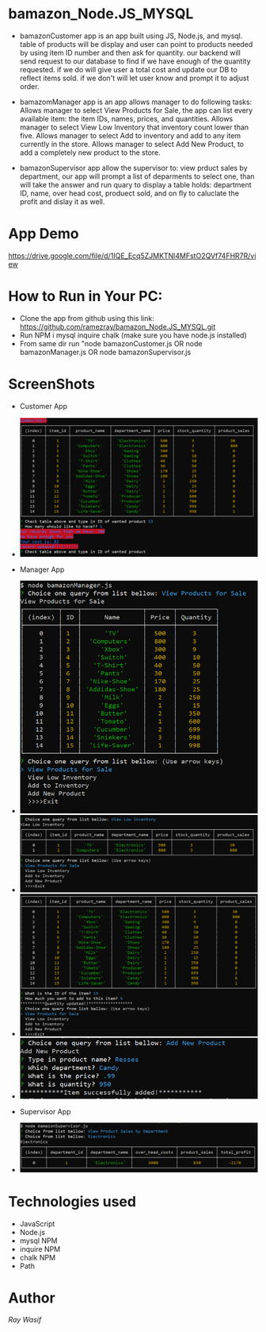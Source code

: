 # bamazon_Node.JS_MYSQL

* bamazonCustomer app 
        is an app built using JS, Node.js, and mysql.
        table of products will be display and user can point to products needed by using item ID number and then ask for quantity.
        our backend will send request to our database to find if we have enough of the quantity requested.
        if we do will give user a total cost and update our DB to reflect items sold.
        if we don't will let user know and prompt it to adjust order.

* bamazomManager app 
        is an app allows manager to do following tasks:
        Allows manager to select View Products for Sale, the app can list every available item: the item IDs, names, prices, and                 quantities.
        Allows manager to select View Low Inventory that inventory count lower than five.
        Allows manager to select Add to inventory and add to any item currently in the store.
        Allows manager to select Add New Product, to add a completely new product to the store.

* bamazonSupervisor app allow the supervisor to:
        view prduct sales by department, 
        our app will prompt a list of deparments to select one, than will take the answer and run quary to display a table holds:
        department ID, name, over head cost, produect sold, and on fly to caluclate the profit and dislay it as well.
# App Demo
https://drive.google.com/file/d/1IQE_Ecq5ZJMKTNl4MFstO2QVf74FHR7R/view

# How to Run in Your PC:
 - Clone the app from github using this link: https://github.com/ramezray/bamazon_Node.JS_MYSQL.git
 - Run NPM i mysql inquire chalk (make sure you have node.js installed)
 - From same dir run "node bamazonCustomer.js OR node bamazonManager.js OR node bamazonSupervisor.js

# ScreenShots
* Customer App
- ![](Images/customer.PNG) 
* Manager App
- ![](Images/manager1.PNG)
- ![](Images/manager2.PNG)
- ![](Images/manager3.PNG)
- ![](Images/manager4.PNG)

* Supervisor App
- ![](Images/super1.PNG)

# Technologies used
* JavaScript
* Node.js
* mysql NPM
* inquire NPM
* chalk NPM
* Path
 
 # Author
 *Ray Wasif*


